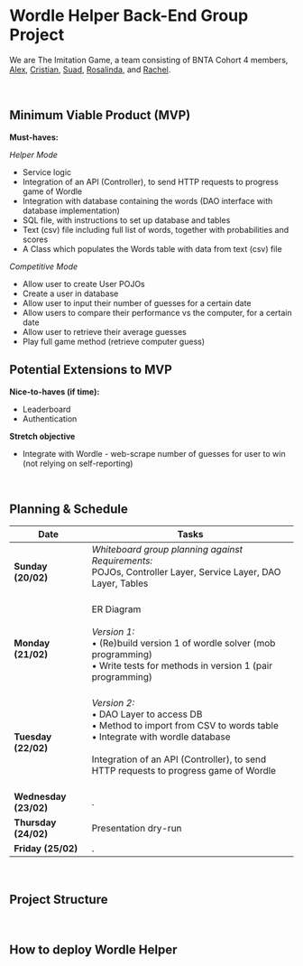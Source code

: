 # Wordle Helper Back-End Group Project

We are The Imitation Game, a team consisting of BNTA Cohort 4 members, [Alex](), [Cristian](), [Suad](), [Rosalinda](), and [Rachel]().

<!-- What we've created, what inspired it -->

<!-- Include Tech Stack - how client-side was built -->

<br>

## Minimum Viable Product (MVP)

**Must-haves:**

_Helper Mode_
* Service logic
* Integration of an API (Controller), to send HTTP requests to progress game of Wordle
* Integration with database containing the words (DAO interface with database implementation)
* SQL file, with instructions to set up database and tables
* Text (csv) file including full list of words, together with probabilities and scores
* A Class which populates the Words table with data from text (csv) file

_Competitive Mode_
* Allow user to create User POJOs
* Create a user in database
* Allow user to input their number of guesses for a certain date
* Allow users to compare their performance vs the computer, for a certain date
* Allow user to retrieve their average guesses
* Play full game method (retrieve computer guess)


## Potential Extensions to MVP

**Nice-to-haves (if time):**

* Leaderboard
* Authentication

**Stretch objective**

* Integrate with Wordle - web-scrape number of guesses for user to win (not relying on self-reporting)

<br>

## Planning & Schedule

Date  | Tasks
------------- | -------------
**Sunday (20/02)** | _Whiteboard group planning against Requirements:_ <br> POJOs, Controller Layer, Service Layer, DAO Layer, Tables <br><br>
**Monday (21/02)** | ER Diagram <br><br> _Version 1:_ <br> • (Re)build version 1 of wordle solver (mob programming) <br> • Write tests for methods in version 1 (pair programming) <br><br>
**Tuesday (22/02)**  | _Version 2:_ <br> • DAO Layer to access DB  <br> • Method to import from CSV to words table <br> • Integrate with wordle database <br><br> Integration of an API (Controller), to send HTTP requests to progress game of Wordle <br><br>
**Wednesday (23/02)** | .
**Thursday (24/02)**  | Presentation dry-run
**Friday (25/02)** | .

<br>

## Project Structure

<br>

## How to deploy Wordle Helper

<br>

<!-- ## Future improvements? -->






